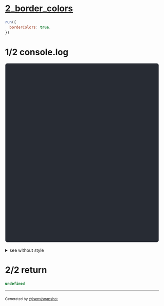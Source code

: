 # [2_border_colors](../../table_3_cells_same_row.test.mjs#L144)

```js
run({
  borderColors: true,
})
```

# 1/2 console.log

![img](console.log.svg)

<details>
  <summary>see without style</summary>

```console
--- none ---
 a  b  c 
--- left ---
│ a │ b │ c 
--- left_and_right ---
│ a ││ b ││ c │
--- top_and_bottom ---
─────────
 a  b  c 
─────────
--- first_only ---
┌───┐      
│ a │ b  c 
└───┘      
--- middle_none ---
┌───┐   ┌───┐
│ a │ b │ c │
└───┘   └───┘
--- last_only ---
      ┌───┐
 a  b │ c │
      └───┘
--- castle ---
───┐   ┌───
 a │ b │ c 
   └───┘   
--- castle_inverted ---
   ┌───┐   
 a │ b │ c 
───┘   └───
--- around ---
┌───┬───┬───┐
│ a │ b │ c │
└───┴───┴───┘
--- all ---
┌───┐┌───┐┌───┐
│ a ││ b ││ c │
└───┘└───┘└───┘
```

</details>


# 2/2 return

```js
undefined
```

---

<sub>
  Generated by <a href="https://github.com/jsenv/core/tree/main/packages/independent/snapshot">@jsenv/snapshot</a>
</sub>
